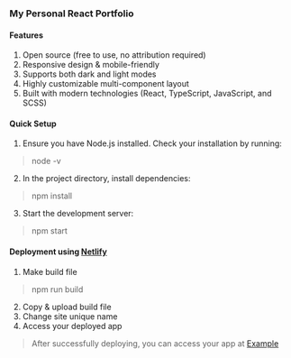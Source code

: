### My Personal React Portfolio

#### Features
1. Open source (free to use, no attribution required)
2. Responsive design & mobile-friendly
3. Supports both dark and light modes
4. Highly customizable multi-component layout
5. Built with modern technologies (React, TypeScript, JavaScript, and SCSS)

#### Quick Setup
1. Ensure you have Node.js installed. Check your installation by running:
> node -v
2. In the project directory, install dependencies:
> npm install
3. Start the development server:
> npm start

#### Deployment using [Netlify](https://www.netlify.com/)
1. Make build file
> npm run build
2. Copy & upload build file
3. Change site unique name
4. Access your deployed app
> After successfully deploying, you can access your app at [Example](https://hnfdm.netlify.app/)
